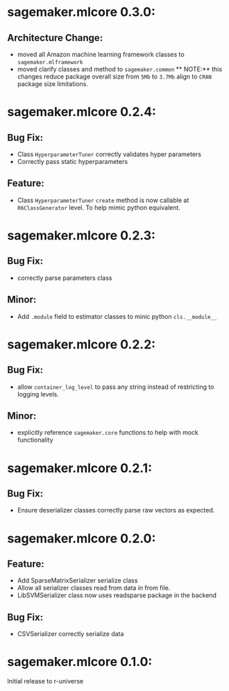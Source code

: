 # sagemaker.mlcore 0.3.0:
## Architecture Change:
* moved all Amazon machine learning framework classes to `sagemaker.mlframework`
* moved clarify classes and method to `sagemaker.common`
** NOTE:** this changes reduce package overall size from `5Mb` to `3.7Mb` align to `CRAN` package size limitations.

# sagemaker.mlcore 0.2.4:
## Bug Fix:
* Class `HyperparameterTuner` correctly validates hyper parameters
* Correctly pass static hyperparameters


## Feature:
* Class `HyperparameterTuner` `create` method is now callable at `R6ClassGenerator` level. To help mimic python equivalent.

# sagemaker.mlcore 0.2.3:
## Bug Fix:
* correctly parse parameters class

## Minor:
* Add `.module` field to estimator classes to minic python `cls.__module__`

# sagemaker.mlcore 0.2.2:
## Bug Fix:
* allow `container_log_level` to pass any string instead of restricting to logging levels.

## Minor:
* explicitly reference `sagemaker.core` functions to help with mock functionality

# sagemaker.mlcore 0.2.1:
## Bug Fix:
* Ensure deserializer classes correctly parse raw vectors as expected.

# sagemaker.mlcore 0.2.0:
## Feature:
* Add SparseMatrixSerializer serialize class
* Allow all serializer classes read from data in from file.
* LibSVMSerializer class now uses readsparse package in the backend

## Bug Fix:
* CSVSerializer correctly serialize data

# sagemaker.mlcore 0.1.0:

Initial release to r-universe

